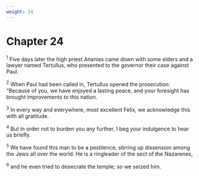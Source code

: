 ```yaml
---
weight: 24
---
```


# Chapter 24

<sup>1</sup> Five days later the high priest Ananias came down with some elders and a lawyer named Tertullus, who presented to the governor their case against Paul. 

<sup>2</sup> When Paul had been called in, Tertullus opened the prosecution: “Because of you, we have enjoyed a lasting peace, and your foresight has brought improvements to this nation. 

<sup>3</sup> In every way and everywhere, most excellent Felix, we acknowledge this with all gratitude. 

<sup>4</sup> But in order not to burden you any further, I beg your indulgence to hear us briefly. 

<sup>5</sup> We have found this man to be a pestilence, stirring up dissension among the Jews all over the world. He is a ringleader of the sect of the Nazarenes, 

<sup>6</sup> and he even tried to desecrate the temple; so we seized him. 


